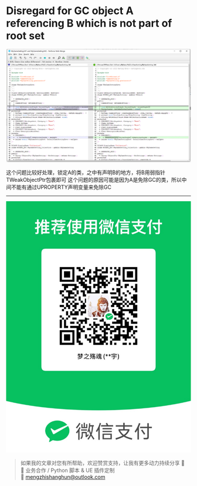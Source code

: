 # Disregard for GC object A referencing B which is not part of root set

![](https://raw.githubusercontent.com/mengzhishanghun/mengzhishanghun/main/Blog/Assets/%E5%9B%BE%E7%89%87/Pasted%20image%2020240607152219.png)

这个问题比较好处理，锁定A的类，之中有声明B的地方，将B用弱指针TWeakObjectPtr包裹即可
这个问题的原因可能是因为A是免除GC的类，所以中间不能有通过UPROPERTY声明变量来免除GC



---

![微信支付](https://raw.githubusercontent.com/mengzhishanghun/mengzhishanghun/main/PayCodes/WeChatPay.jpg)

> 如果我的文章对您有所帮助，欢迎赞赏支持，让我有更多动力持续分享 🙏  
> 💼 业务合作 / Python 脚本 & UE 插件定制  
> 📧 [mengzhishanghun@outlook.com](mengzhishanghun@outlook.com)